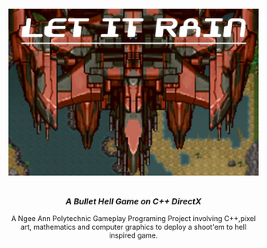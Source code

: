 <p align="center">
  <a href="https://getbootstrap.com/">
      <img src="https://github.com/ooawagaeri/LetItRain/blob/main/README%20Resources/letitrain.jpg?raw=true">
  </a>
</p>
<h1 align="center"Let It Rain</h1>
<h3 align="center"><i>A Bullet Hell Game on C++ DirectX</i></h3>
<p align="center">
A Ngee Ann Polytechnic Gameplay Programing Project involving C++,pixel art, mathematics and  computer graphics to deploy a shoot'em to hell inspired game.
</p>
